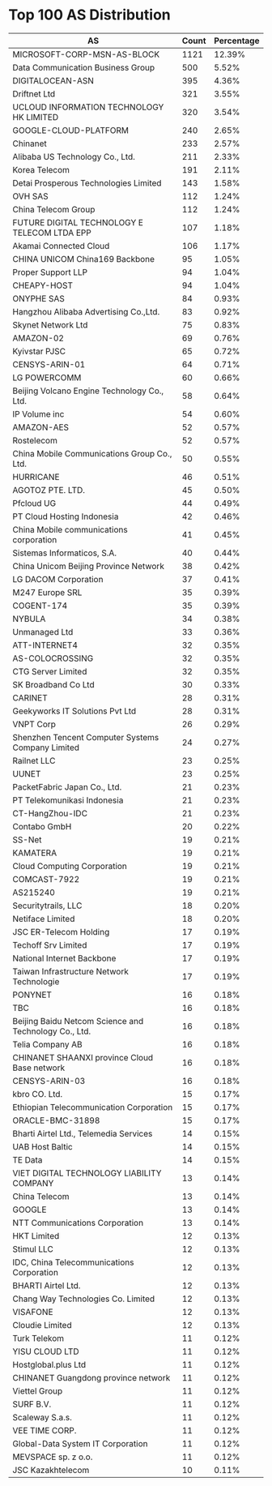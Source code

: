 # Top 100 AS Distribution
| AS | Count | Percentage |
|----|----|----|
| MICROSOFT-CORP-MSN-AS-BLOCK | 1121 | 12.39% |
| Data Communication Business Group | 500 | 5.52% |
| DIGITALOCEAN-ASN | 395 | 4.36% |
| Driftnet Ltd | 321 | 3.55% |
| UCLOUD INFORMATION TECHNOLOGY HK LIMITED | 320 | 3.54% |
| GOOGLE-CLOUD-PLATFORM | 240 | 2.65% |
| Chinanet | 233 | 2.57% |
| Alibaba US Technology Co., Ltd. | 211 | 2.33% |
| Korea Telecom | 191 | 2.11% |
| Detai Prosperous Technologies Limited | 143 | 1.58% |
| OVH SAS | 112 | 1.24% |
| China Telecom Group | 112 | 1.24% |
| FUTURE DIGITAL TECHNOLOGY E TELECOM LTDA EPP | 107 | 1.18% |
| Akamai Connected Cloud | 106 | 1.17% |
| CHINA UNICOM China169 Backbone | 95 | 1.05% |
| Proper Support LLP | 94 | 1.04% |
| CHEAPY-HOST | 94 | 1.04% |
| ONYPHE SAS | 84 | 0.93% |
| Hangzhou Alibaba Advertising Co.,Ltd. | 83 | 0.92% |
| Skynet Network Ltd | 75 | 0.83% |
| AMAZON-02 | 69 | 0.76% |
| Kyivstar PJSC | 65 | 0.72% |
| CENSYS-ARIN-01 | 64 | 0.71% |
| LG POWERCOMM | 60 | 0.66% |
| Beijing Volcano Engine Technology Co., Ltd. | 58 | 0.64% |
| IP Volume inc | 54 | 0.60% |
| AMAZON-AES | 52 | 0.57% |
| Rostelecom | 52 | 0.57% |
| China Mobile Communications Group Co., Ltd. | 50 | 0.55% |
| HURRICANE | 46 | 0.51% |
| AGOTOZ PTE. LTD. | 45 | 0.50% |
| Pfcloud UG | 44 | 0.49% |
| PT Cloud Hosting Indonesia | 42 | 0.46% |
| China Mobile communications corporation | 41 | 0.45% |
| Sistemas Informaticos, S.A. | 40 | 0.44% |
| China Unicom Beijing Province Network | 38 | 0.42% |
| LG DACOM Corporation | 37 | 0.41% |
| M247 Europe SRL | 35 | 0.39% |
| COGENT-174 | 35 | 0.39% |
| NYBULA | 34 | 0.38% |
| Unmanaged Ltd | 33 | 0.36% |
| ATT-INTERNET4 | 32 | 0.35% |
| AS-COLOCROSSING | 32 | 0.35% |
| CTG Server Limited | 32 | 0.35% |
| SK Broadband Co Ltd | 30 | 0.33% |
| CARINET | 28 | 0.31% |
| Geekyworks IT Solutions Pvt Ltd | 28 | 0.31% |
| VNPT Corp | 26 | 0.29% |
| Shenzhen Tencent Computer Systems Company Limited | 24 | 0.27% |
| Railnet LLC | 23 | 0.25% |
| UUNET | 23 | 0.25% |
| PacketFabric Japan Co., Ltd. | 21 | 0.23% |
| PT Telekomunikasi Indonesia | 21 | 0.23% |
| CT-HangZhou-IDC | 21 | 0.23% |
| Contabo GmbH | 20 | 0.22% |
| SS-Net | 19 | 0.21% |
| KAMATERA | 19 | 0.21% |
| Cloud Computing Corporation | 19 | 0.21% |
| COMCAST-7922 | 19 | 0.21% |
| AS215240 | 19 | 0.21% |
| Securitytrails, LLC | 18 | 0.20% |
| Netiface Limited | 18 | 0.20% |
| JSC ER-Telecom Holding | 17 | 0.19% |
| Techoff Srv Limited | 17 | 0.19% |
| National Internet Backbone | 17 | 0.19% |
| Taiwan Infrastructure Network Technologie | 17 | 0.19% |
| PONYNET | 16 | 0.18% |
| TBC | 16 | 0.18% |
| Beijing Baidu Netcom Science and Technology Co., Ltd. | 16 | 0.18% |
| Telia Company AB | 16 | 0.18% |
| CHINANET SHAANXI province Cloud Base network | 16 | 0.18% |
| CENSYS-ARIN-03 | 16 | 0.18% |
| kbro CO. Ltd. | 15 | 0.17% |
| Ethiopian Telecommunication Corporation | 15 | 0.17% |
| ORACLE-BMC-31898 | 15 | 0.17% |
| Bharti Airtel Ltd., Telemedia Services | 14 | 0.15% |
| UAB Host Baltic | 14 | 0.15% |
| TE Data | 14 | 0.15% |
| VIET DIGITAL TECHNOLOGY LIABILITY COMPANY | 13 | 0.14% |
| China Telecom | 13 | 0.14% |
| GOOGLE | 13 | 0.14% |
| NTT Communications Corporation | 13 | 0.14% |
| HKT Limited | 12 | 0.13% |
| Stimul LLC | 12 | 0.13% |
| IDC, China Telecommunications Corporation | 12 | 0.13% |
| BHARTI Airtel Ltd. | 12 | 0.13% |
| Chang Way Technologies Co. Limited | 12 | 0.13% |
| VISAFONE | 12 | 0.13% |
| Cloudie Limited | 12 | 0.13% |
| Turk Telekom | 11 | 0.12% |
| YISU CLOUD LTD | 11 | 0.12% |
| Hostglobal.plus Ltd | 11 | 0.12% |
| CHINANET Guangdong province network | 11 | 0.12% |
| Viettel Group | 11 | 0.12% |
| SURF B.V. | 11 | 0.12% |
| Scaleway S.a.s. | 11 | 0.12% |
| VEE TIME CORP. | 11 | 0.12% |
| Global-Data System IT Corporation | 11 | 0.12% |
| MEVSPACE sp. z o.o. | 11 | 0.12% |
| JSC Kazakhtelecom | 10 | 0.11% |
